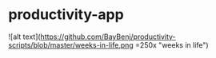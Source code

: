 # productivity-app

![alt text](https://github.com/BayBenj/productivity-scripts/blob/master/weeks-in-life.png =250x "weeks in life")

